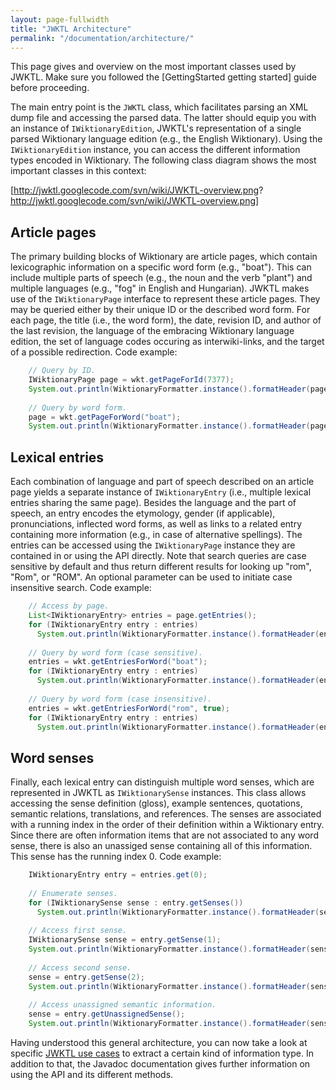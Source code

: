 ```yaml
---
layout: page-fullwidth
title: "JWKTL Architecture"
permalink: "/documentation/architecture/"
---
```


This page gives and overview on the most important classes used by JWKTL. Make sure you followed the [GettingStarted getting started] guide before proceeding. 

The main entry point is the `JWKTL` class, which facilitates parsing an XML dump file and accessing the parsed data. The latter should equip you with an instance of `IWiktionaryEdition`, JWKTL's representation of a single parsed Wiktionary language edition (e.g., the English Wiktionary). Using the `IWiktionaryEdition` instance, you can access the different information types encoded in Wiktionary. The following class diagram shows the most important classes in this context:

[http://jwktl.googlecode.com/svn/wiki/JWKTL-overview.png? http://jwktl.googlecode.com/svn/wiki/JWKTL-overview.png]

Article pages
-------------

The primary building blocks of Wiktionary are article pages, which contain lexicographic information on a specific word form (e.g., "boat"). This can include multiple parts of speech (e.g., the noun and the verb "plant") and multiple languages (e.g., "fog" in English and Hungarian). JWKTL makes use of the `IWiktionaryPage` interface to represent these article pages. They may be queried either by their unique ID or the described word form. For each page, the title (i.e., the word form), the date, revision ID, and author of the last revision, the language of the embracing Wiktionary language edition, the set of language codes occuring as interwiki-links, and the target of a possible redirection. Code example:

```java
	// Query by ID.
	IWiktionaryPage page = wkt.getPageForId(7377);
	System.out.println(WiktionaryFormatter.instance().formatHeader(page));
	
	// Query by word form.
	page = wkt.getPageForWord("boat");
	System.out.println(WiktionaryFormatter.instance().formatHeader(page));
```

  
Lexical entries
---------------

Each combination of language and part of speech described on an article page yields a separate instance of `IWiktionaryEntry` (i.e., multiple lexical entries sharing the same page). Besides the language and the part of speech, an entry encodes the etymology, gender (if applicable), pronunciations, inflected word forms, as well as links to a related entry containing more information (e.g., in case of alternative spellings). The entries can be accessed using the `IWiktionaryPage` instance they are contained in or using the API directly. Note that search queries are case sensitive by default and thus return different results for looking up "rom", "Rom", or "ROM". An optional parameter can be used to initiate case insensitive search. Code example:

```java
	// Access by page.
	List<IWiktionaryEntry> entries = page.getEntries();
	for (IWiktionaryEntry entry : entries)
	  System.out.println(WiktionaryFormatter.instance().formatHeader(entry));
	
	// Query by word form (case sensitive).
	entries = wkt.getEntriesForWord("boat");
	for (IWiktionaryEntry entry : entries)
	  System.out.println(WiktionaryFormatter.instance().formatHeader(entry));
	
	// Query by word form (case insensitive).
	entries = wkt.getEntriesForWord("rom", true);
	for (IWiktionaryEntry entry : entries)
	  System.out.println(WiktionaryFormatter.instance().formatHeader(entry));
```


Word senses
-----------

Finally, each lexical entry can distinguish multiple word senses, which are represented in JWKTL as `IWiktionarySense` instances. This class allows accessing the sense definition (gloss), example sentences, quotations, semantic relations, translations, and references. The senses are associated with a running index in the order of their definition within a Wiktionary entry. Since there are often information items that are not associated to any word sense, there is also an unassiged sense containing all of this information. This sense has the running index 0. Code example:

```java
	IWiktionaryEntry entry = entries.get(0);
	
	// Enumerate senses.
	for (IWiktionarySense sense : entry.getSenses())
	  System.out.println(WiktionaryFormatter.instance().formatHeader(sense));	
	
	// Access first sense.
	IWiktionarySense sense = entry.getSense(1);
	System.out.println(WiktionaryFormatter.instance().formatHeader(sense));
	
	// Access second sense.
	sense = entry.getSense(2);
	System.out.println(WiktionaryFormatter.instance().formatHeader(sense));
	
	// Access unassigned semantic information.
	sense = entry.getUnassignedSense();
	System.out.println(WiktionaryFormatter.instance().formatHeader(sense));
```

Having understood this general architecture, you can now take a look at specific [JWKTL use cases](/dkpro-jwktl/documentation/use-cases/) to extract a certain kind of information type. In addition to that, the Javadoc documentation gives further information on using the API and its different methods.
